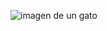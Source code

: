 ![imagen de un gato](https://th.bing.com/th/id/R.cc9e4efc94ee9dd5e69b7d943c8e6cd7?rik=gXL13Xez0ADNYg&pid=ImgRaw&r=0)
